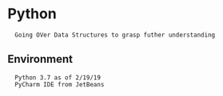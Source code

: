 # Python

      Going OVer Data Structures to grasp futher understanding 
      
## Environment
      Python 3.7 as of 2/19/19 
      PyCharm IDE from JetBeans
